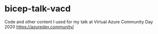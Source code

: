 # bicep-talk-vacd
Code and other content I used for my talk at Virtual Azure Community Day 2020 https://azureday.community/
